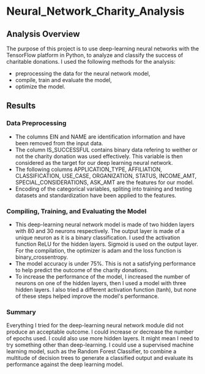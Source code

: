# Neural_Network_Charity_Analysis

## Analysis Overview
The purpose of this project is to use deep-learning neural networks with the TensorFlow platform in Python, to analyze and classify the success of charitable donations.
I used the following methods for the analysis:

  * preprocessing the data for the neural network model,
  * compile, train and evaluate the model,
  * optimize the model.

## Results

### Data Preprocessing
 * The columns EIN and NAME are identification information and have been removed from the input data.
 * The column IS_SUCCESSFUL contains binary data refering to weither or not the charity donation was used effectively.    This variable is then considered as the target for our deep learning neural network.
 * The following columns APPLICATION_TYPE, AFFILIATION, CLASSIFICATION, USE_CASE, ORGANIZATION, STATUS, INCOME_AMT,      SPECIAL_CONSIDERATIONS, ASK_AMT are the features for our model.
* Encoding of the categorical variables, spliting into training and testing datasets and standardization have been  applied to the features.

### Compiling, Training, and Evaluating the Model
 * This deep-learning neural network model is made of two hidden layers with 80 and 30 neurons respectively. The output layer is made of a unique neuron as it is a binary classification.
I used the activation function ReLU for the hidden layers. Sigmoid is used on the output layer.
For the compilation, the optimizer is adam and the loss function is binary_crossentropy.
 * The model accuracy is under 75%. This is not a satisfying performance to help predict the outcome of the charity donations.
 * To increase the performance of the model, I increased the number of neurons on one of the hidden layers, then I used a model with three hidden layers. I also tried a different activation function (tanh), but none of these steps helped improve the model's performance.

### Summary

Everything I tried for the deep-learning neural network module did not produce an acceptable outcome. I could increase or decrease the number of epochs used. I could also use more hidden layers. It might mean I need to try something other than deep-learning. I could use a supervised machine learning model, such as the Random Forest Classifier, to combine a multitude of decision trees to generate a classified output and evaluate its performance against the deep learning model.

